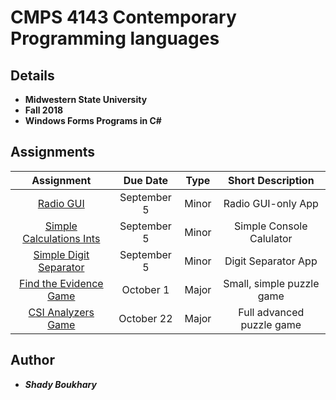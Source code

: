 # CMPS 4143 Contemporary Programming languages 

## Details
* **Midwestern State University**
* **Fall 2018**
* **Windows Forms Programs in C#**

## Assignments

| Assignment                                                                                      | Due Date      | Type  | Short Description        |
|:-----------------------------------------------------------------------------------------------:|:-------------:|:-----:|:------------------------:|
| [Radio GUI](./MinorPrograms/program_1_radio_gui/)                                               | September 5   | Minor | Radio GUI-only App       |
| [Simple Calculations Ints](./MinorPrograms/program_2_sum_average_min_max/SumAverage/)           | September 5   | Minor | Simple Console Calulator |
| [Simple Digit Separator](./MinorPrograms/program_3_five_digit_number/Five-digit-number/)        | September 5   | Minor | Digit Separator App      |
| [Find the Evidence Game](./MajorPrograms/find_the_evidence/)                                    | October 1     | Major | Small, simple puzzle game|
| [CSI Analyzers Game](./MajorPrograms/csi_analyzers/)                                            | October 22    | Major | Full advanced puzzle game|


## Author
* _**Shady Boukhary**_